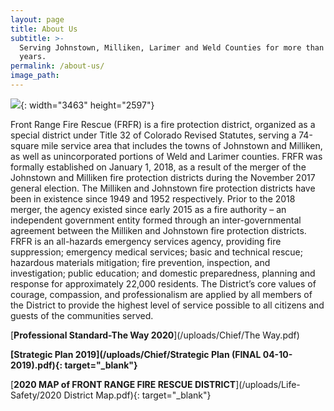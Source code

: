 ```yaml
---
layout: page
title: About Us
subtitle: >-
  Serving Johnstown, Milliken, Larimer and Weld Counties for more than 100
  years.
permalink: /about-us/
image_path:
---
```


![](/uploads/img-0117.jpg){: width="3463" height="2597"}

Front Range Fire Rescue (FRFR) is a fire protection district, organized as a special district under Title 32 of Colorado Revised Statutes, serving a 74-square mile service area that includes the towns of Johnstown and Milliken, as well as unincorporated portions of Weld and Larimer counties. FRFR was formally established on January 1, 2018, as a result of the merger of the Johnstown and Milliken fire protection districts during the November 2017 general election. The Milliken and Johnstown fire protection districts have been in existence since 1949 and 1952 respectively. Prior to the 2018 merger, the agency existed since early 2015 as a fire authority – an independent government entity formed through an inter-governmental agreement between the Milliken and Johnstown fire protection districts.<br>FRFR is an all-hazards emergency services agency, providing fire suppression; emergency medical services; basic and technical rescue; hazardous materials mitigation; fire prevention, inspection, and investigation; public education; and domestic preparedness, planning and response for approximately 22,000 residents. The District’s core values of courage, compassion, and professionalism are applied by all members of the District to provide the highest level of service possible to all citizens and guests of the communities served.

[**Professional Standard-The Way 2020**](/uploads/Chief/The Way.pdf)

**[Strategic Plan 2019](/uploads/Chief/Strategic Plan &#40;FINAL 04-10-2019&#41;.pdf){: target="_blank"}**

[**2020 MAP of FRONT RANGE FIRE RESCUE DISTRICT**](/uploads/Life-Safety/2020 District Map.pdf){: target="_blank"}